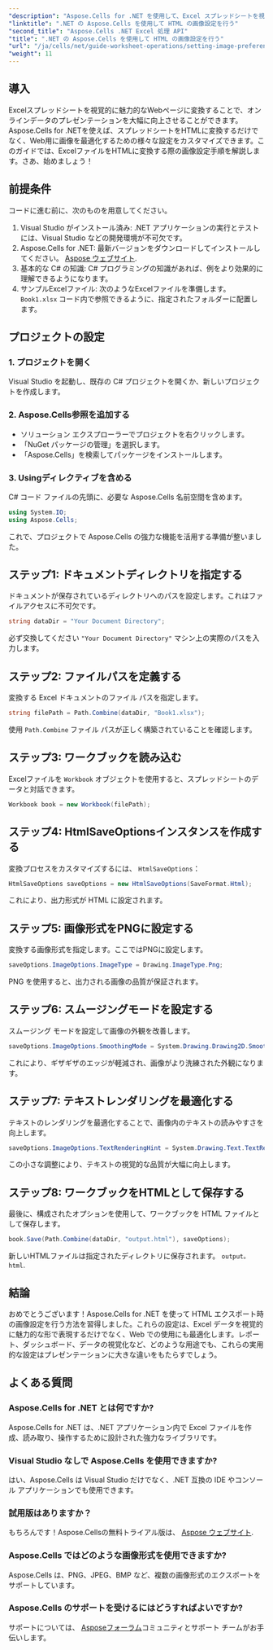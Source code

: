 ```yaml
---
"description": "Aspose.Cells for .NET を使用して、Excel スプレッドシートを視覚的に魅力的な HTML ウェブページに効果的に変換する方法を学びましょう。このステップバイステップガイドでは、画像の設定からテキストレンダリングの最適化まで、あらゆる手順を網羅しています。"
"linktitle": ".NET の Aspose.Cells を使用して HTML の画像設定を行う"
"second_title": "Aspose.Cells .NET Excel 処理 API"
"title": ".NET の Aspose.Cells を使用して HTML の画像設定を行う"
"url": "/ja/cells/net/guide-worksheet-operations/setting-image-preferences/"
"weight": 11
---
```


## 導入

Excelスプレッドシートを視覚的に魅力的なWebページに変換することで、オンラインデータのプレゼンテーションを大幅に向上させることができます。Aspose.Cells for .NETを使えば、スプレッドシートをHTMLに変換するだけでなく、Web用に画像を最適化するための様々な設定をカスタマイズできます。このガイドでは、ExcelファイルをHTMLに変換する際の画像設定手順を解説します。さあ、始めましょう！

## 前提条件

コードに進む前に、次のものを用意してください。

1. Visual Studio がインストール済み: .NET アプリケーションの実行とテストには、Visual Studio などの開発環境が不可欠です。
2. Aspose.Cells for .NET: 最新バージョンをダウンロードしてインストールしてください。 [Aspose ウェブサイト](https://releases。aspose.com/cells/net/).
3. 基本的な C# の知識: C# プログラミングの知識があれば、例をより効果的に理解できるようになります。
4. サンプルExcelファイル: 次のようなExcelファイルを準備します。 `Book1.xlsx` コード内で参照できるように、指定されたフォルダーに配置します。

## プロジェクトの設定

### 1. プロジェクトを開く

Visual Studio を起動し、既存の C# プロジェクトを開くか、新しいプロジェクトを作成します。

### 2. Aspose.Cells参照を追加する

- ソリューション エクスプローラーでプロジェクトを右クリックします。
- 「NuGet パッケージの管理」を選択します。
- 「Aspose.Cells」を検索してパッケージをインストールします。

### 3. Usingディレクティブを含める

C# コード ファイルの先頭に、必要な Aspose.Cells 名前空間を含めます。

```csharp
using System.IO;
using Aspose.Cells;
```

これで、プロジェクトで Aspose.Cells の強力な機能を活用する準備が整いました。

## ステップ1: ドキュメントディレクトリを指定する

ドキュメントが保存されているディレクトリへのパスを設定します。これはファイルアクセスに不可欠です。

```csharp
string dataDir = "Your Document Directory";
```

必ず交換してください `"Your Document Directory"` マシン上の実際のパスを入力します。

## ステップ2: ファイルパスを定義する

変換する Excel ドキュメントのファイル パスを指定します。

```csharp
string filePath = Path.Combine(dataDir, "Book1.xlsx");
```

使用 `Path.Combine` ファイル パスが正しく構築されていることを確認します。

## ステップ3: ワークブックを読み込む

Excelファイルを `Workbook` オブジェクトを使用すると、スプレッドシートのデータと対話できます。

```csharp
Workbook book = new Workbook(filePath);
```

## ステップ4: HtmlSaveOptionsインスタンスを作成する

変換プロセスをカスタマイズするには、 `HtmlSaveOptions`：

```csharp
HtmlSaveOptions saveOptions = new HtmlSaveOptions(SaveFormat.Html);
```

これにより、出力形式が HTML に設定されます。

## ステップ5: 画像形式をPNGに設定する

変換する画像形式を指定します。ここではPNGに設定します。

```csharp
saveOptions.ImageOptions.ImageType = Drawing.ImageType.Png;
```

PNG を使用すると、出力される画像の品質が保証されます。

## ステップ6: スムージングモードを設定する

スムージング モードを設定して画像の外観を改善します。

```csharp
saveOptions.ImageOptions.SmoothingMode = System.Drawing.Drawing2D.SmoothingMode.AntiAlias;
```

これにより、ギザギザのエッジが軽減され、画像がより洗練された外観になります。

## ステップ7: テキストレンダリングを最適化する

テキストのレンダリングを最適化することで、画像内のテキストの読みやすさを向上します。

```csharp
saveOptions.ImageOptions.TextRenderingHint = System.Drawing.Text.TextRenderingHint.AntiAlias;
```

この小さな調整により、テキストの視覚的な品質が大幅に向上します。

## ステップ8: ワークブックをHTMLとして保存する

最後に、構成されたオプションを使用して、ワークブックを HTML ファイルとして保存します。

```csharp
book.Save(Path.Combine(dataDir, "output.html"), saveOptions);
```

新しいHTMLファイルは指定されたディレクトリに保存されます。 `output。html`.

## 結論

おめでとうございます！Aspose.Cells for .NET を使って HTML エクスポート時の画像設定を行う方法を習得しました。これらの設定は、Excel データを視覚的に魅力的な形で表現するだけでなく、Web での使用にも最適化します。レポート、ダッシュボード、データの視覚化など、どのような用途でも、これらの実用的な設定はプレゼンテーションに大きな違いをもたらすでしょう。

## よくある質問

### Aspose.Cells for .NET とは何ですか?

Aspose.Cells for .NET は、.NET アプリケーション内で Excel ファイルを作成、読み取り、操作するために設計された強力なライブラリです。

### Visual Studio なしで Aspose.Cells を使用できますか?

はい、Aspose.Cells は Visual Studio だけでなく、.NET 互換の IDE やコンソール アプリケーションでも使用できます。

### 試用版はありますか？

もちろんです！Aspose.Cellsの無料トライアル版は、 [Aspose ウェブサイト](https://releases。aspose.com/).

### Aspose.Cells ではどのような画像形式を使用できますか?

Aspose.Cells は、PNG、JPEG、BMP など、複数の画像形式のエクスポートをサポートしています。

### Aspose.Cells のサポートを受けるにはどうすればよいですか?

サポートについては、 [Asposeフォーラム](https://forum.aspose.com/c/cells/9)コミュニティとサポート チームがお手伝いします。